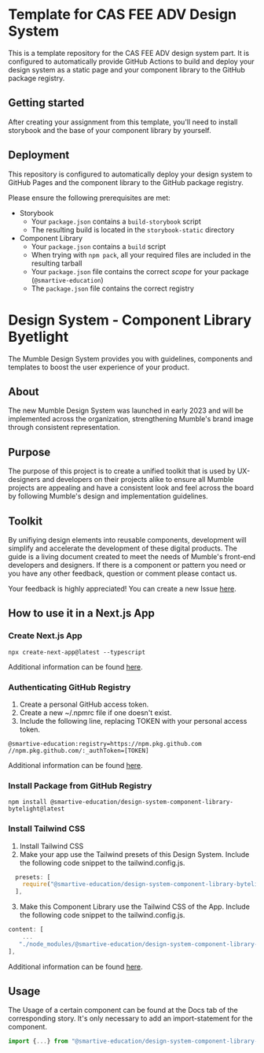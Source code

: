 # Template for CAS FEE ADV Design System

This is a template repository for the CAS FEE ADV design system part.
It is configured to automatically provide GitHub Actions to build and deploy
your design system as a static page and your component library to the
GitHub package registry.

## Getting started

After creating your assignment from this template, you'll need to install
storybook and the base of your component library by yourself.

## Deployment

This repository is configured to automatically deploy your design system
to GitHub Pages and the component library to the GitHub package registry.

Please ensure the following prerequisites are met:

- Storybook
  - Your `package.json` contains a `build-storybook` script
  - The resulting build is located in the `storybook-static` directory
- Component Library
  - Your `package.json` contains a `build` script
  - When trying with `npm pack`, all your required files are included in the resulting tarball
  - Your `package.json` file contains the correct _scope_ for your package (`@smartive-education`)
  - The `package.json` file contains the correct registry

# Design System - Component Library Byetlight

The Mumble Design System provides you with guidelines, components and templates to boost the user experience of your
product.

## About

The new Mumble Design System was launched in early 2023 and will be implemented across the organization,
strengthening Mumble's brand image through consistent representation.

## Purpose

The purpose of this project is to create a unified toolkit that is used by UX-designers and developers on their
projects alike to ensure all Mumble projects are appealing and have a consistent look and feel across the board by
following Mumble's design and implementation guidelines.

## Toolkit

By unifiying design elements into reusable components, development will simplify and accelerate the development of
these digital products. The guide is a living document created to meet the needs of Mumble's front-end developers
and designers. If there is a component or pattern you need or you have any other feedback, question or comment
please contact us.

Your feedback is highly appreciated! You can create a new Issue [here](https://github.com/smartive-education/design-system-component-library-bytelight/issues).

## How to use it in a Next.js App

### Create Next.js App

```console
npx create-next-app@latest --typescript
```

Additional information can be found [here](https://nextjs.org/docs/getting-started).

### Authenticating GitHub Registry

1. Create a personal GitHub access token.
2. Create a new ~/.npmrc file if one doesn't exist.
3. Include the following line, replacing TOKEN with your personal access token.

```console
@smartive-education:registry=https://npm.pkg.github.com
//npm.pkg.github.com/:_authToken=[TOKEN]
```

Additional information can be found [here](https://docs.github.com/en/packages/working-with-a-github-packages-registry/working-with-the-npm-registry).

### Install Package from GitHub Registry

```console
npm install @smartive-education/design-system-component-library-bytelight@latest
```

### Install Tailwind CSS

1. Install Tailwind CSS
2. Make your app use the Tailwind presets of this Design System. Include the following code snippet
   to the tailwind.config.js.

```javascript
  presets: [
    require("@smartive-education/design-system-component-library-bytelight/byteLightTailwind"),
  ],
```

3. Make this Component Library use the Tailwind CSS of the App. Include the following code snippet
   to the tailwind.config.js.

```javascript
content: [
    ...
   "./node_modules/@smartive-education/design-system-component-library-bytelight/dist/**/*.{js,ts,jsx,tsx}"
],
```

Additional information can be found [here](https://tailwindcss.com/docs/guides/nextjs).

## Usage

The Usage of a certain component can be found at the Docs tab of the corresponding story.
It's only necessary to add an import-statement for the component.

```javascript
import {...} from "@smartive-education/design-system-component-library-bytelight";
```

